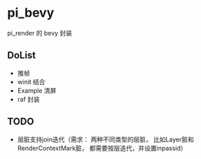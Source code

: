 # pi_bevy

pi_render 的 bevy 封装

## DoList

+ 推帧
+ winit 结合
+ Example 清屏
+ raf 封装


## TODO
* 层脏支持join迭代（需求： 两种不同类型的层脏， 比如Layer脏和RenderContextMark脏， 都需要按层迭代，并设置inpassid）